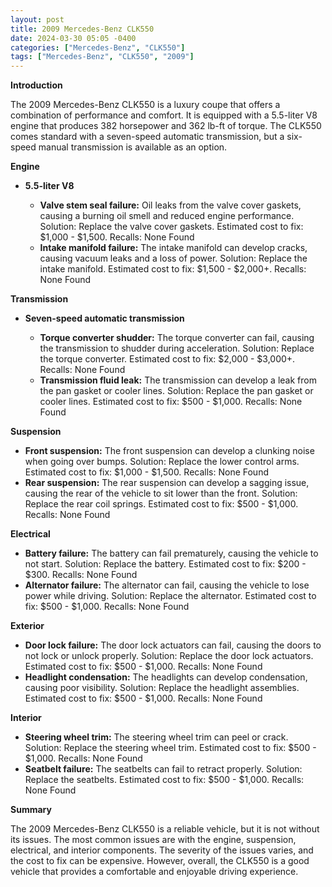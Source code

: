 ```yaml
---
layout: post
title: 2009 Mercedes-Benz CLK550
date: 2024-03-30 05:05 -0400
categories: ["Mercedes-Benz", "CLK550"]
tags: ["Mercedes-Benz", "CLK550", "2009"]
---
```

**Introduction**

The 2009 Mercedes-Benz CLK550 is a luxury coupe that offers a combination of performance and comfort. It is equipped with a 5.5-liter V8 engine that produces 382 horsepower and 362 lb-ft of torque. The CLK550 comes standard with a seven-speed automatic transmission, but a six-speed manual transmission is available as an option.

**Engine**

* **5.5-liter V8**

  * **Valve stem seal failure:** Oil leaks from the valve cover gaskets, causing a burning oil smell and reduced engine performance. Solution: Replace the valve cover gaskets. Estimated cost to fix: $1,000 - $1,500. Recalls: None Found
  * **Intake manifold failure:** The intake manifold can develop cracks, causing vacuum leaks and a loss of power. Solution: Replace the intake manifold. Estimated cost to fix: $1,500 - $2,000+. Recalls: None Found

**Transmission**

* **Seven-speed automatic transmission**

  * **Torque converter shudder:** The torque converter can fail, causing the transmission to shudder during acceleration. Solution: Replace the torque converter. Estimated cost to fix: $2,000 - $3,000+. Recalls: None Found
  * **Transmission fluid leak:** The transmission can develop a leak from the pan gasket or cooler lines. Solution: Replace the pan gasket or cooler lines. Estimated cost to fix: $500 - $1,000. Recalls: None Found

**Suspension**

* **Front suspension:** The front suspension can develop a clunking noise when going over bumps. Solution: Replace the lower control arms. Estimated cost to fix: $1,000 - $1,500. Recalls: None Found
* **Rear suspension:** The rear suspension can develop a sagging issue, causing the rear of the vehicle to sit lower than the front. Solution: Replace the rear coil springs. Estimated cost to fix: $500 - $1,000. Recalls: None Found

**Electrical**

* **Battery failure:** The battery can fail prematurely, causing the vehicle to not start. Solution: Replace the battery. Estimated cost to fix: $200 - $300. Recalls: None Found
* **Alternator failure:** The alternator can fail, causing the vehicle to lose power while driving. Solution: Replace the alternator. Estimated cost to fix: $500 - $1,000. Recalls: None Found

**Exterior**

* **Door lock failure:** The door lock actuators can fail, causing the doors to not lock or unlock properly. Solution: Replace the door lock actuators. Estimated cost to fix: $500 - $1,000. Recalls: None Found
* **Headlight condensation:** The headlights can develop condensation, causing poor visibility. Solution: Replace the headlight assemblies. Estimated cost to fix: $500 - $1,000. Recalls: None Found

**Interior**

* **Steering wheel trim:** The steering wheel trim can peel or crack. Solution: Replace the steering wheel trim. Estimated cost to fix: $500 - $1,000. Recalls: None Found
* **Seatbelt failure:** The seatbelts can fail to retract properly. Solution: Replace the seatbelts. Estimated cost to fix: $500 - $1,000. Recalls: None Found

**Summary**

The 2009 Mercedes-Benz CLK550 is a reliable vehicle, but it is not without its issues. The most common issues are with the engine, suspension, electrical, and interior components. The severity of the issues varies, and the cost to fix can be expensive. However, overall, the CLK550 is a good vehicle that provides a comfortable and enjoyable driving experience.
